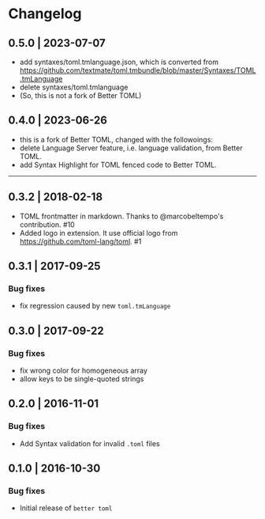 # Changelog

## 0.5.0 | 2023-07-07

* add syntaxes/toml.tmlanguage.json, which is converted from https://github.com/textmate/toml.tmbundle/blob/master/Syntaxes/TOML.tmLanguage
* delete syntaxes/toml.tmlanguage
* (So, this is not a fork of Better TOML)

## 0.4.0 | 2023-06-26

* this is a fork of Better TOML, changed with the followoings:
* delete Language Server feature, i.e. language validation, from Better TOML.
* add Syntax Highlight for TOML fenced code to Better TOML.


-----

## 0.3.2 | 2018-02-18

* TOML frontmatter in markdown. Thanks to @marcobeltempo's contribution. #10
* Added logo in extension. It use official logo from https://github.com/toml-lang/toml. #1

## 0.3.1 | 2017-09-25

### Bug fixes
* fix regression caused by new `toml.tmLanguage`

## 0.3.0 | 2017-09-22

### Bug fixes
* fix wrong color for homogeneous array
* allow keys to be single-quoted strings

## 0.2.0 | 2016-11-01

### Bug fixes

* Add Syntax validation for invalid `.toml` files

## 0.1.0 | 2016-10-30

### Bug fixes

* Initial release of `better toml` 
